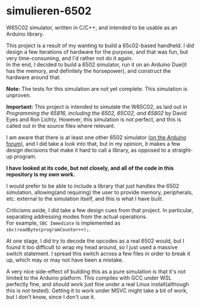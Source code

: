 # simulieren-6502
W65C02 simulator, written in C/C++, and intended to be usable as an Arduino library.

This project is a result of my wanting to build a 65c02-based handheld. I did design a few iterations of hardware for the purpose, and that was fun, but very time-consuming, and I'd rather not do it again.  
In the end, I decided to build a 6502 simulator, run it on an Arduino Due(it has the memory, and definitely the horsepower), and construct the hardware around that.

**Note:** The tests for this simulation are not yet complete. This simulation is unproven.

**Important:** This project is intended to simulate the W65C02, as laid out in _Programming the 65816, including the 6502, 65C02, and 65802_ by David Eyes and Ron Lichty. However, this simulation is not perfect, and this is called out in the source files where relevant.

I am aware that there is at least one other 6502 simulator ([on the Arduino forum](https://forum.arduino.cc/index.php?topic=193216.0)), and I did take a look into that, but in my opinion, it makes a few design decisions that make it hard to call a library, as opposed to a straight-up program.

**I have looked at its code, but not closely, and all of the code in this repository
is my own work.**

I would prefer to be able to include a library that just handles the 6502 simulation, allowing(and requiring) the user to provide memory, peripherals, etc. external to the simulation itself, and this is what I have built.

Criticisms aside, I did take a few design cues from that project. In particular, separating addressing modes from the actual operations.  
For example, `SBC Immediate` is implemented as `sbc(readByte(programCounter++);`.

At one stage, I did try to decode the opcodes as a real 6502 would, but I found it too difficult to wrap my head around, so I just used a massive switch statement. I spread this switch across a few files in order to break it up, which may or may not have been a mistake.

A very nice side-effect of building this as a pure simulation is that it's not limited to the Arduino platform. This compiles with GCC under WSL perfectly fine, and should work just fine under a real Linux install(although this is not tested). Getting it to work under MSVC might take a bit of work, but I don't know, since I don't use it.